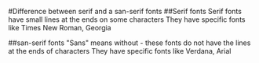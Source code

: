 #Difference between serif and a san-serif fonts
##Serif fonts
Serif fonts have small lines at the ends on some characters
They have specific fonts like Times New Roman, Georgia

##san-serif fonts
"Sans" means without - these fonts do not have the lines at the ends of characters
They have specific fonts like Verdana, Arial


